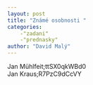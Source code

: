 ```yaml
---
layout: post
title: "Známé osobnosti "
categories:
    -"zadani"
    -"prednasky"
author: "David Malý"
--- 
```


Jan Mühlfeit;ttSX0qkWBd0<br>Jan Kraus;R7PzC9dCcVY